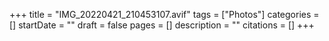 +++
title = "IMG_20220421_210453107.avif"
tags = ["Photos"]
categories = []
startDate = ""
draft = false
pages = []
description = ""
citations = []
+++
